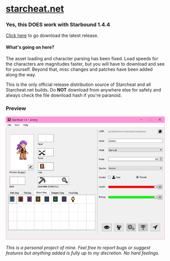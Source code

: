 # [starcheat.net](https://starcheat.net)

### Yes, this DOES work with Starbound 1.4.4
[Click here](https://github.com/gen3vra/starcheat-patched-bin/releases) to go download the latest release.

#### What's going on here?
The asset loading and character parsing has been fixed. Load speeds for the characters are magnitudes faster, but you will have to download and see for yourself. Beyond that, misc changes and patches have been added along the way.

This is the only official release distribution source of Starcheat and all Starcheat.net builds. Do **NOT** download from anywhere else for safety and always check the file download hash if you're paranoid.

### Preview
![preview](https://github.com/gen3vra/starcheat-patched-bin/blob/main/preview1.png?raw=true)


_This is a personal project of mine. Feel free to report bugs or suggest features but anything added is fully up to my discretion. No hard feelings._
